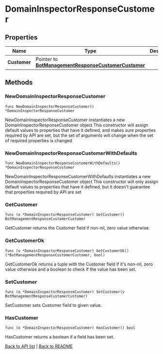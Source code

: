 # DomainInspectorResponseCustomer

## Properties

Name | Type | Description | Notes
------------ | ------------- | ------------- | -------------
**Customer** | Pointer to [**BotManagementResponseCustomerCustomer**](BotManagementResponseCustomerCustomer.md) |  | [optional] 

## Methods

### NewDomainInspectorResponseCustomer

`func NewDomainInspectorResponseCustomer() *DomainInspectorResponseCustomer`

NewDomainInspectorResponseCustomer instantiates a new DomainInspectorResponseCustomer object
This constructor will assign default values to properties that have it defined,
and makes sure properties required by API are set, but the set of arguments
will change when the set of required properties is changed

### NewDomainInspectorResponseCustomerWithDefaults

`func NewDomainInspectorResponseCustomerWithDefaults() *DomainInspectorResponseCustomer`

NewDomainInspectorResponseCustomerWithDefaults instantiates a new DomainInspectorResponseCustomer object
This constructor will only assign default values to properties that have it defined,
but it doesn't guarantee that properties required by API are set

### GetCustomer

`func (o *DomainInspectorResponseCustomer) GetCustomer() BotManagementResponseCustomerCustomer`

GetCustomer returns the Customer field if non-nil, zero value otherwise.

### GetCustomerOk

`func (o *DomainInspectorResponseCustomer) GetCustomerOk() (*BotManagementResponseCustomerCustomer, bool)`

GetCustomerOk returns a tuple with the Customer field if it's non-nil, zero value otherwise
and a boolean to check if the value has been set.

### SetCustomer

`func (o *DomainInspectorResponseCustomer) SetCustomer(v BotManagementResponseCustomerCustomer)`

SetCustomer sets Customer field to given value.

### HasCustomer

`func (o *DomainInspectorResponseCustomer) HasCustomer() bool`

HasCustomer returns a boolean if a field has been set.


[Back to API list](../README.md#documentation-for-api-endpoints) | [Back to README](../README.md)
